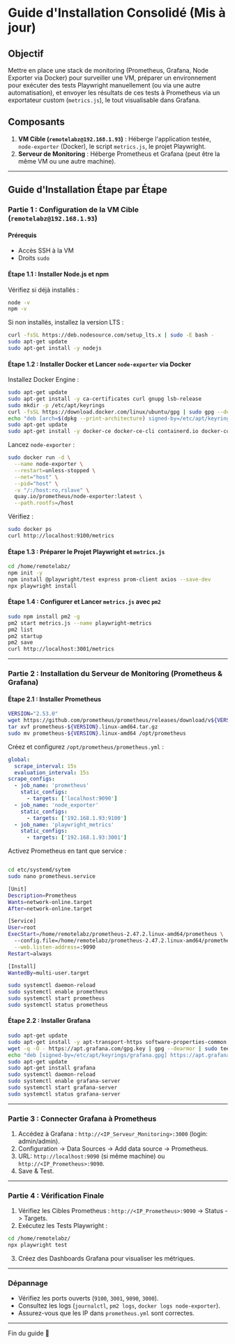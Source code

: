 # Guide d'Installation Consolidé (Mis à jour)

## Objectif
Mettre en place une stack de monitoring (Prometheus, Grafana, Node Exporter via Docker) pour surveiller une VM, préparer un environnement pour exécuter des tests Playwright manuellement (ou via une autre automatisation), et envoyer les résultats de ces tests à Prometheus via un exportateur custom (`metrics.js`), le tout visualisable dans Grafana.

## Composants

1. **VM Cible (`remotelabz@192.168.1.93`)** : Héberge l'application testée, `node-exporter` (Docker), le script `metrics.js`, le projet Playwright.
2. **Serveur de Monitoring** : Héberge Prometheus et Grafana (peut être la même VM ou une autre machine).

---

## Guide d'Installation Étape par Étape

### Partie 1 : Configuration de la VM Cible (`remotelabz@192.168.1.93`)

#### Prérequis
- Accès SSH à la VM
- Droits `sudo`

#### Étape 1.1 : Installer Node.js et npm
Vérifiez si déjà installés :
```bash
node -v
npm -v
```
Si non installés, installez la version LTS :
```bash
curl -fsSL https://deb.nodesource.com/setup_lts.x | sudo -E bash -
sudo apt-get update
sudo apt-get install -y nodejs
```

#### Étape 1.2 : Installer Docker et Lancer `node-exporter` via Docker
Installez Docker Engine :
```bash
sudo apt-get update
sudo apt-get install -y ca-certificates curl gnupg lsb-release
sudo mkdir -p /etc/apt/keyrings
curl -fsSL https://download.docker.com/linux/ubuntu/gpg | sudo gpg --dearmor -o /etc/apt/keyrings/docker.gpg
echo "deb [arch=$(dpkg --print-architecture) signed-by=/etc/apt/keyrings/docker.gpg] https://download.docker.com/linux/ubuntu $(lsb_release -cs) stable" | sudo tee /etc/apt/sources.list.d/docker.list > /dev/null
sudo apt-get update
sudo apt-get install -y docker-ce docker-ce-cli containerd.io docker-compose-plugin
```
Lancez `node-exporter` :
```bash
sudo docker run -d \
  --name node-exporter \
  --restart=unless-stopped \
  --net="host" \
  --pid="host" \
  -v "/:/host:ro,rslave" \
  quay.io/prometheus/node-exporter:latest \
  --path.rootfs=/host
```
Vérifiez :
```bash
sudo docker ps
curl http://localhost:9100/metrics
```

#### Étape 1.3 : Préparer le Projet Playwright et `metrics.js`
```bash
cd /home/remotelabz/
npm init -y
npm install @playwright/test express prom-client axios --save-dev
npx playwright install
```

#### Étape 1.4 : Configurer et Lancer `metrics.js` avec `pm2`
```bash
sudo npm install pm2 -g
pm2 start metrics.js --name playwright-metrics
pm2 list
pm2 startup
pm2 save
curl http://localhost:3001/metrics
```

---

### Partie 2 : Installation du Serveur de Monitoring (Prometheus & Grafana)

#### Étape 2.1 : Installer Prometheus
```bash
VERSION="2.53.0"
wget https://github.com/prometheus/prometheus/releases/download/v${VERSION}/prometheus-${VERSION}.linux-amd64.tar.gz
tar xvf prometheus-${VERSION}.linux-amd64.tar.gz
sudo mv prometheus-${VERSION}.linux-amd64 /opt/prometheus
```
Créez et configurez `/opt/prometheus/prometheus.yml` :
```yaml
global:
  scrape_interval: 15s
  evaluation_interval: 15s
scrape_configs:
  - job_name: 'prometheus'
    static_configs:
      - targets: ['localhost:9090']
  - job_name: 'node_exporter'
    static_configs:
      - targets: ['192.168.1.93:9100']
  - job_name: 'playwright_metrics'
    static_configs:
      - targets: ['192.168.1.93:3001']
```
Activez Prometheus en tant que service :
```bash

cd etc/systemd/sytem
sudo nano prometheus.service

[Unit]
Description=Prometheus
Wants=network-online.target
After=network-online.target

[Service]
User=root
ExecStart=/home/remotelabz/prometheus-2.47.2.linux-amd64/prometheus \
  --config.file=/home/remotelabz/prometheus-2.47.2.linux-amd64/prometheus.yml \
  --web.listen-address=:9090
Restart=always

[Install]
WantedBy=multi-user.target

```
```bash
sudo systemctl daemon-reload
sudo systemctl enable prometheus
sudo systemctl start prometheus
sudo systemctl status prometheus
```

#### Étape 2.2 : Installer Grafana
```bash
sudo apt-get update
sudo apt-get install -y apt-transport-https software-properties-common wget
wget -q -O - https://apt.grafana.com/gpg.key | gpg --dearmor | sudo tee /etc/apt/keyrings/grafana.gpg > /dev/null
echo "deb [signed-by=/etc/apt/keyrings/grafana.gpg] https://apt.grafana.com stable main" | sudo tee /etc/apt/sources.list.d/grafana.list
sudo apt-get update
sudo apt-get install grafana
sudo systemctl daemon-reload
sudo systemctl enable grafana-server
sudo systemctl start grafana-server
sudo systemctl status grafana-server
```

---

### Partie 3 : Connecter Grafana à Prometheus
1. Accédez à Grafana : `http://<IP_Serveur_Monitoring>:3000` (login: admin/admin).
2. Configuration -> Data Sources -> Add data source -> Prometheus.
3. URL: `http://localhost:9090` (si même machine) ou `http://<IP_Prometheus>:9090`.
4. Save & Test.

---

### Partie 4 : Vérification Finale
1. Vérifiez les Cibles Prometheus : `http://<IP_Prometheus>:9090` -> Status -> Targets.
2. Exécutez les Tests Playwright :
```bash
cd /home/remotelabz/
npx playwright test
```
3. Créez des Dashboards Grafana pour visualiser les métriques.

---

### Dépannage
- Vérifiez les ports ouverts (`9100`, `3001`, `9090`, `3000`).
- Consultez les logs (`journalctl`, `pm2 logs`, `docker logs node-exporter`).
- Assurez-vous que les IP dans `prometheus.yml` sont correctes.

---

Fin du guide 🎯
